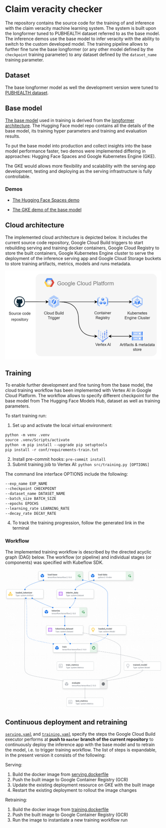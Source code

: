 # Claim veracity checker

The repository contains the source code for the training of and inference with the claim veracity machine learning system. The system is built upon the longformer tuned to PUBHEALTH dataset referred to as the base model. The inference demos use the base model to infer veracity with the ability to switch to the custom developed model. The training pipeline allows to further fine tune the base longformer (or any other model defined by the `checkpoint` training parameter) to any dataset defined by the `dataset_name` training parameter.

## Dataset

The base longformer model as well the development version were tuned to [PUBHEALTH dataset](https://huggingface.co/datasets/health_fact).

## Base model

[The base model](https://huggingface.co/nbroad/longformer-base-health-fact) used in training is derived from the [longformer architecture](https://arxiv.org/abs/2004.05150). The Hugging Face model repo contains all the details of the base model, its training hyper parameters and training and evaluation results.

To put the base model into production and collect insights into the base model performance faster, two demos were implemented differing in approaches: Hugging Face Spaces and Google Kubernetes Engine (GKE).

The GKE would allows more flexibility and scalability with the serving app development, testing and deploying as the serving infrastructure is fully controllable.

### Demos

- [The Hugging Face Spaces demo](https://huggingface.co/spaces/ivanokhotnikov/longformer-base-health-fact)

- [The GKE demo of the base model](http://130.211.14.19)

## Cloud architecture

The implemented cloud architecture is depicted below. It includes the current source code repository, Google Cloud Build triggers to start rebuilding serving and training docker containers, Google Cloud Registry to store the built containers, Google Kubernetes Engine cluster to serve the deployment of the inference serving app and Google Cloud Storage buckets to store training artifacts, metrics, models and runs metadata.

![](images/infra.png)


## Training

To enable further development and fine tuning from the base model, the cloud training workflow has been implemented with Vertex AI in Google Cloud Platform. The workflow allows to specify different checkpoint for the base model from The Hugging Face Models Hub, dataset as well as training parameters.

To start training run:
1. Set up and activate the local virtual environment:

```
python -m venv .venv
source .venv/Scripts/activate
python -m pip install --upgrade pip setuptools
pip install -r conf/requirements-train.txt
```

2. Install pre-commit hooks: `pre-commit install`
3. Submit training job to Vertex AI: `python src/training.py [OPTIONS]`

The command line interface OPTIONS include the following:

    --exp_name EXP_NAME
    --checkpoint CHECKPOINT
    --dataset_name DATASET_NAME
    --batch_size BATCH_SIZE
    --epochs EPOCHS
    --learning_rate LEARNING_RATE
    --decay_rate DECAY_RATE

4. To track the training progression, follow the generated link in the terminal

### Workflow

The implemented training workflow is described by the directed acyclic graph (DAG) below. The workflow (or pipeline) and individual stages (or components) was specified with Kubeflow SDK.

![Training DAG](images/dag.png)

## Continuous deployment and retraining

[`serving.yaml`](serving.yaml) and [`training.yaml`](training.yaml) specify the steps the Google Cloud Build executor performs at **push to `master` branch of the current repository** to continuously deploy the inference app with the base model and to retrain the model, i.e. to trigger training workflow. The list of steps is expandable, in the present version it consists of the following:

Serving:

1. Build the docker image from [serving.dockerfile](serving.dockerfile)
2. Push the built image to Google Container Registry (GCR)
3. Update the existing deployment resource on GKE with the built image
4. Restart the existing deployment to rollout the image changes

Retraining:

1. Build the docker image from [training.dockerfile](training.dockerfile)
2. Push the built image to Google Container Registry (GCR)
3. Run the image to instantiate a new training workflow run
